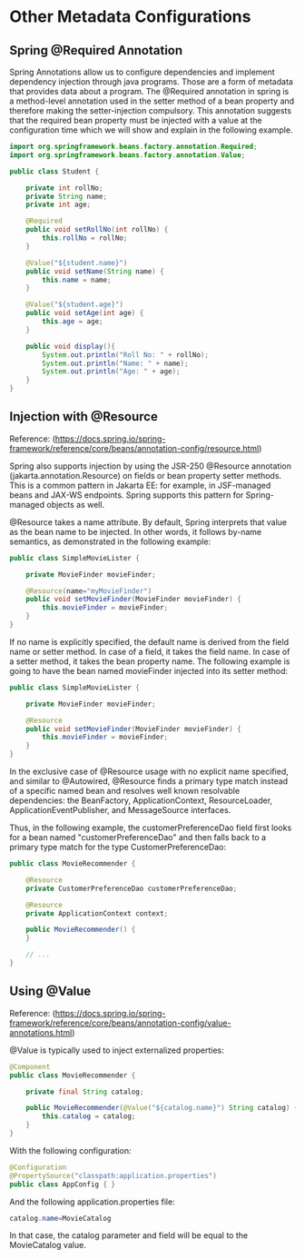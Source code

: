 # Other Metadata Configurations

## Spring @Required Annotation

Spring Annotations allow us to configure dependencies and implement dependency injection through java programs. Those are a form of metadata that provides data about a program. The @Required annotation in spring is a method-level annotation used in the setter method of a bean property and therefore making the setter-injection compulsory. This annotation suggests that the required bean property must be injected with a value at the configuration time which we will show and explain in the following example.  

```java
import org.springframework.beans.factory.annotation.Required;
import org.springframework.beans.factory.annotation.Value;

public class Student {

	private int rollNo;
	private String name;
	private int age;

	@Required
	public void setRollNo(int rollNo) {
		this.rollNo = rollNo;
	}

	@Value("${student.name}")
	public void setName(String name) {
		this.name = name;
	}

	@Value("${student.age}")
	public void setAge(int age) {
		this.age = age;
	}

	public void display(){
		System.out.println("Roll No: " + rollNo);
		System.out.println("Name: " + name);
		System.out.println("Age: " + age);
	}
}
```

## Injection with @Resource

Reference: (https://docs.spring.io/spring-framework/reference/core/beans/annotation-config/resource.html)

Spring also supports injection by using the JSR-250 @Resource annotation (jakarta.annotation.Resource) on fields or bean property setter methods. This is a common pattern in Jakarta EE: for example, in JSF-managed beans and JAX-WS endpoints. Spring supports this pattern for Spring-managed objects as well.

@Resource takes a name attribute. By default, Spring interprets that value as the bean name to be injected. In other words, it follows by-name semantics, as demonstrated in the following example:

```java
public class SimpleMovieLister {

	private MovieFinder movieFinder;

	@Resource(name="myMovieFinder")
	public void setMovieFinder(MovieFinder movieFinder) {
		this.movieFinder = movieFinder;
	}
}
```

If no name is explicitly specified, the default name is derived from the field name or setter method. In case of a field, it takes the field name. In case of a setter method, it takes the bean property name. The following example is going to have the bean named movieFinder injected into its setter method:

```java
public class SimpleMovieLister {

	private MovieFinder movieFinder;

	@Resource
	public void setMovieFinder(MovieFinder movieFinder) {
		this.movieFinder = movieFinder;
	}
}
```

In the exclusive case of @Resource usage with no explicit name specified, and similar to @Autowired, @Resource finds a primary type match instead of a specific named bean and resolves well known resolvable dependencies: the BeanFactory, ApplicationContext, ResourceLoader, ApplicationEventPublisher, and MessageSource interfaces.

Thus, in the following example, the customerPreferenceDao field first looks for a bean named "customerPreferenceDao" and then falls back to a primary type match for the type CustomerPreferenceDao:

```java
public class MovieRecommender {

	@Resource
	private CustomerPreferenceDao customerPreferenceDao;

	@Resource
	private ApplicationContext context;

	public MovieRecommender() {
	}

	// ...
}
```

## Using @Value

Reference: (https://docs.spring.io/spring-framework/reference/core/beans/annotation-config/value-annotations.html)

@Value is typically used to inject externalized properties:

```java
@Component
public class MovieRecommender {

    private final String catalog;

    public MovieRecommender(@Value("${catalog.name}") String catalog) {
        this.catalog = catalog;
    }
}
```

With the following configuration:

```java
@Configuration
@PropertySource("classpath:application.properties")
public class AppConfig { }
```

And the following application.properties file:

```java
catalog.name=MovieCatalog
```

In that case, the catalog parameter and field will be equal to the MovieCatalog value.
